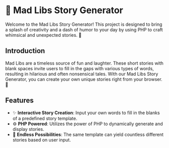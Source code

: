 # 📖 Mad Libs Story Generator

Welcome to the Mad Libs Story Generator! This project is designed to bring a splash of creativity and a dash of humor to your day by using PHP to craft whimsical and unexpected stories. 🎉

## Introduction

Mad Libs are a timeless source of fun and laughter. These short stories with blank spaces invite users to fill in the gaps with various types of words, resulting in hilarious and often nonsensical tales. With our Mad Libs Story Generator, you can create your own unique stories right from your browser. 🌟

## Features

- ✨ **Interactive Story Creation**: Input your own words to fill in the blanks of a predefined story template.
- ⚙️ **PHP Powered**: Utilizes the power of PHP to dynamically generate and display stories.
- 🔄 **Endless Possibilities**: The same template can yield countless different stories based on user input.
